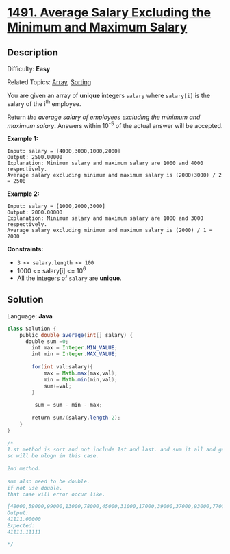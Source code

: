 # [1491\. Average Salary Excluding the Minimum and Maximum Salary](https://leetcode.com/problems/average-salary-excluding-the-minimum-and-maximum-salary/)

## Description

Difficulty: **Easy**  

Related Topics: [Array](https://leetcode.com/tag/array/), [Sorting](https://leetcode.com/tag/sorting/)


You are given an array of **unique** integers `salary` where `salary[i]` is the salary of the i<sup>th</sup> employee.

Return _the average salary of employees excluding the minimum and maximum salary_. Answers within 10<sup>-5</sup> of the actual answer will be accepted.

**Example 1:**

```
Input: salary = [4000,3000,1000,2000]
Output: 2500.00000
Explanation: Minimum salary and maximum salary are 1000 and 4000 respectively.
Average salary excluding minimum and maximum salary is (2000+3000) / 2 = 2500
```

**Example 2:**

```
Input: salary = [1000,2000,3000]
Output: 2000.00000
Explanation: Minimum salary and maximum salary are 1000 and 3000 respectively.
Average salary excluding minimum and maximum salary is (2000) / 1 = 2000
```

**Constraints:**

*   `3 <= salary.length <= 100`
*   1000 <= salary[i] <= 10<sup>6</sup>
*   All the integers of `salary` are **unique**.


## Solution

Language: **Java**

```java
class Solution {
    public double average(int[] salary) {
      double sum =0;
        int max = Integer.MIN_VALUE;
        int min = Integer.MAX_VALUE;
        
        for(int val:salary){
            max = Math.max(max,val);
            min = Math.min(min,val);
            sum+=val;
        }
        
         sum = sum - min - max;
        
        return sum/(salary.length-2);
    }
}
​
/*
1.st method is sort and not include 1st and last. and sum it all and get it average.
sc will be nlogn in this case.
​
2nd method.
​
sum also need to be double.
if not use double.
that case will error occur like.

[48000,59000,99000,13000,78000,45000,31000,17000,39000,37000,93000,77000,33000,28000,4000,54000,67000,6000,1000,11000]
Output:
41111.00000
Expected:
41111.11111

*/
```